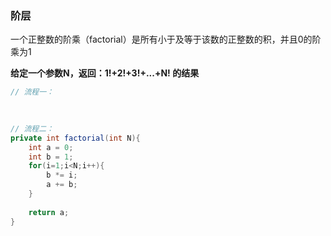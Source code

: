 ### 阶层

一个正整数的阶乘（factorial）是所有小于及等于该数的正整数的积，并且0的阶乘为1

**给定一个参数N，返回：1!+2!+3!+...+N! 的结果**

```java
// 流程一：

    
    
// 流程二： 
private int factorial(int N){
    int a = 0;
    int b = 1;
    for(i=1;i<N;i++){
        b *= i;
        a += b;
    }
    
    return a;
}
```

